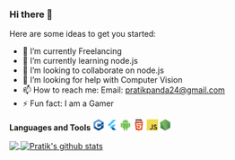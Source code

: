 ### Hi there 👋

Here are some ideas to get you started:

- 🔭 I’m currently Freelancing
- 🌱 I’m currently learning node.js
- 👯 I’m looking to collaborate on node.js
- 🤔 I’m looking for help with Computer Vision
- 📫 How to reach me: Email: pratikpanda24@gmail.com
- ⚡ Fun fact: I am a Gamer

**Languages and Tools**
<code><img height="20" src="https://raw.githubusercontent.com/github/explore/80688e429a7d4ef2fca1e82350fe8e3517d3494d/topics/cpp/cpp.png"></code>
<code><img height="20" src="https://raw.githubusercontent.com/github/explore/80688e429a7d4ef2fca1e82350fe8e3517d3494d/topics/flutter/flutter.png"></code>
<code><img height="20" src="https://raw.githubusercontent.com/github/explore/80688e429a7d4ef2fca1e82350fe8e3517d3494d/topics/android/android.png"></code>
<code><img height="20" src="https://raw.githubusercontent.com/github/explore/80688e429a7d4ef2fca1e82350fe8e3517d3494d/topics/html/html.png"></code>
<code><img height="20" src="https://raw.githubusercontent.com/github/explore/80688e429a7d4ef2fca1e82350fe8e3517d3494d/topics/javascript/javascript.png"></code>
<code><img height="20" src="https://raw.githubusercontent.com/github/explore/80688e429a7d4ef2fca1e82350fe8e3517d3494d/topics/nodejs/nodejs.png"></code>

<a href="https://github.com/Pratik2401">
  <img align="center" src="https://github-readme-stats.vercel.app/api/top-langs/?username=Pratik2401&theme=dark&hide_langs_below=1" />
</a>
<a href="https://github.com/Pratik2401">
 <img align="center" src="https://github-readme-stats.vercel.app/api?username=Pratik2401&show_icons=true&theme=dracula&line_height=27" alt="Pratik's github stats"/>
</a>
